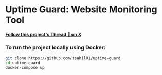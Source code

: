 # Uptime Guard: Website Monitoring Tool

[**Follow this project's Thread 🧵 on X**](https://x.com/t__sahil/status/1864546758677942316)

### To run the project locally using Docker:
```bash
git clone https://github.com/tsahil01/uptime-guard
cd uptime-guard
docker-compose up
```


